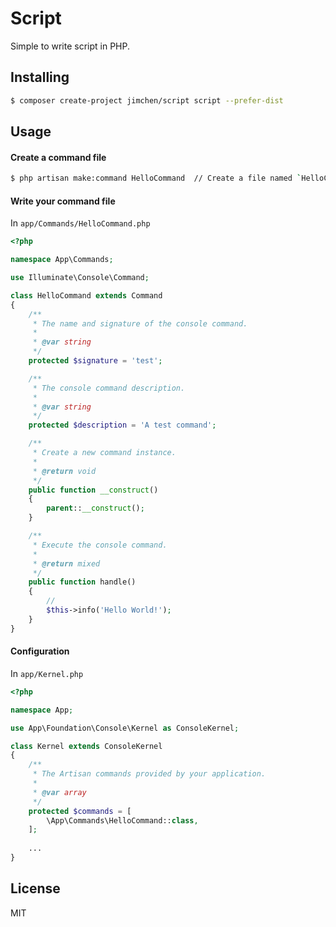 # Script

Simple to write script in PHP.

## Installing

```bash
$ composer create-project jimchen/script script --prefer-dist
```

## Usage

#### Create a command file

```bash
$ php artisan make:command HelloCommand  // Create a file named `HelloCommand` in `app/Commands`
```

#### Write your command file

In `app/Commands/HelloCommand.php`
```php
<?php

namespace App\Commands;

use Illuminate\Console\Command;

class HelloCommand extends Command
{
    /**
     * The name and signature of the console command.
     *
     * @var string
     */
    protected $signature = 'test';

    /**
     * The console command description.
     *
     * @var string
     */
    protected $description = 'A test command';

    /**
     * Create a new command instance.
     *
     * @return void
     */
    public function __construct()
    {
        parent::__construct();
    }

    /**
     * Execute the console command.
     *
     * @return mixed
     */
    public function handle()
    {
        //
        $this->info('Hello World!');
    }
}
```

#### Configuration

In `app/Kernel.php`
```php
<?php

namespace App;

use App\Foundation\Console\Kernel as ConsoleKernel;

class Kernel extends ConsoleKernel
{
    /**
     * The Artisan commands provided by your application.
     *
     * @var array
     */
    protected $commands = [
        \App\Commands\HelloCommand::class,
    ];
    
    ...
}
```

## License

MIT